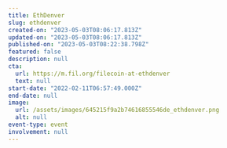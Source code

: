 ```yaml
---
title: EthDenver
slug: ethdenver
created-on: "2023-05-03T08:06:17.813Z"
updated-on: "2023-05-03T08:06:17.813Z"
published-on: "2023-05-03T08:22:38.798Z"
featured: false
description: null
cta:
  url: https://m.fil.org/filecoin-at-ethdenver
  text: null
start-date: "2022-02-11T06:57:49.000Z"
end-date: null
image:
  url: /assets/images/645215f9a2b74616855546de_ethdenver.png
  alt: null
event-type: event
involvement: null
---
```

